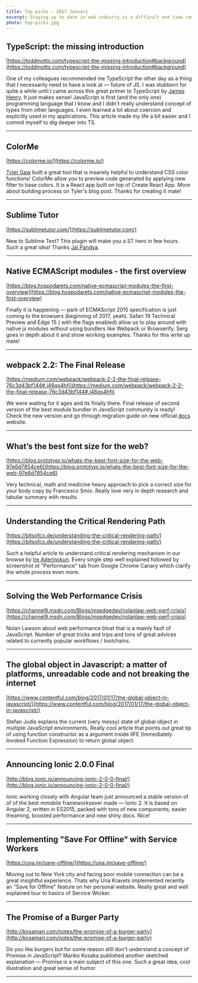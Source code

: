 ```yaml
---
title: Top picks — 2017 January
excerpt: Staying up to date in web industry is a difficult and time consuming task. I would like to share with you my top finds from the past month.
photo: top-picks.jpg
---
```


## TypeScript: the missing introduction

[https://toddmotto.com/typescript-the-missing-introduction#background](https://toddmotto.com/typescript-the-missing-introduction#background)

One of my colleagues recommended me TypeScript the other day as a thing that I necessarily need to have a look at — future of JS. I was stubborn for quite a while until I came across this great primer to TypeScript by [James Henry](https://twitter.com/MrJamesHenry). It just makes sense! JavaScript is first (and the only one) programming language that I know and I didn't really understand concept of types from other languages. I even learned a lot about coercion and explicitly used in my applications. This article made my life a bit easier and I commit myself to dig deeper into TS.

- - -

## ColorMe

[https://colorme.io/](https://colorme.io/)

[Tyler Gaw](https://twitter.com/tylergaw) built a great tool that is insanely helpful to understand CSS color functions! ColorMe allow you to preview code generated by applying new filter to base colors. It is a React app built on top of Create React App. More about building process on Tyler's blog post. Thanks for creating it mate!

- - -

## Sublime Tutor

[https://sublimetutor.com/](https://sublimetutor.com/)

New to Sublime Text? This plugin will make you a ST hero in few hours. Such a great idea! Thanks [Jai Pandya](https://twitter.com/jaipandya).

- - -

## Native ECMAScript modules - the first overview

[https://blog.hospodarets.com/native-ecmascript-modules-the-first-overview](https://blog.hospodarets.com/native-ecmascript-modules-the-first-overview)

Finally it is happening — park of ECMAScript 2015 specification is just coming to the browsers (beginning of 2017, yeah). Safari 19 Technical Preview and Edge 15 ( with the flags enabled) allow us to play around with native js modules without using bundlers like Webpack or Browserify. Serg goes in depth about it and show working examples. Thanks for this write up mate!

- - -

## webpack 2.2: The Final Release

[https://medium.com/webpack/webpack-2-2-the-final-release-76c3d43bf144#.i46qs4hfj](https://medium.com/webpack/webpack-2-2-the-final-release-76c3d43bf144#.i46qs4hfj)

We were waiting for it ages and its finally there. Final release of second version of the best module bundler in JavaScript community is ready! Check the new version and go through migration guide on new official [docs](https://webpack.js.org/) website.

- - -

## What’s the best font size for the web?

[https://blog.prototypr.io/whats-the-best-font-size-for-the-web-97e6d7854ce6](https://blog.prototypr.io/whats-the-best-font-size-for-the-web-97e6d7854ce6)

Very technical, math and medicine heavy approach to pick a correct size for your body copy by Francesco Smio. Really love very in depth research and tabular summary with results.

- - -

## Understanding the Critical Rendering Path

[https://bitsofco.de/understanding-the-critical-rendering-path/](https://bitsofco.de/understanding-the-critical-rendering-path/)

Such a helpful article to understand critical rendering mechanism in our browse by [Ire Aderinokun](https://twitter.com/ireaderinokun). Every single step well explained followed by screenshot ot "Performance" tab from Google Chrome Canary which clarify the whole process even more.

- - -

## Solving the Web Performance Crisis

[https://channel9.msdn.com/Blogs/msedgedev/nolanlaw-web-perf-crisis](https://channel9.msdn.com/Blogs/msedgedev/nolanlaw-web-perf-crisis)

Nolan Lawson about web performance bloat that is a mainly fault of JavaScript. Number of great tricks and trips and tons of great advices related to currently popular workflows / toolchains.

- - -

## The global object in Javascript: a matter of platforms, unreadable code and not breaking the internet

[https://www.contentful.com/blog/2017/01/17/the-global-object-in-javascript/](https://www.contentful.com/blog/2017/01/17/the-global-object-in-javascript/)

Stefan Judis explains the current (very messy) state of global object in multiple JavaScript environments. Really cool article that points out great tip of using function constructor as a argument inside IIFE (Immediately Invoked Function Expression) to return global object.

- - -

## Announcing Ionic 2.0.0 Final

[http://blog.ionic.io/announcing-ionic-2-0-0-final/](http://blog.ionic.io/announcing-ionic-2-0-0-final/)

Ionic working closely with Angular team just announced a stable version of of of the best mmobile frameworksever made — Ionic 2. It is based on Angular 2, written in ES2015, packed with tons of new components, easier theaming, boosted performance and new shiny docs. Nice!

- - -

## Implementing "Save For Offline" with Service Workers

[https://una.im/save-offline/](https://una.im/save-offline/)

Moving out to New York city and facing poor mobile connection can be a great insightful experience. Thats why Una Kravets implemented recently an "Save for Offline" feature on her personal website. Really great and well explained tour to basics of Service Worker.

- - -

## The Promise of a Burger Party

[http://kosamari.com/notes/the-promise-of-a-burger-party](http://kosamari.com/notes/the-promise-of-a-burger-party)

Do you like burgers but for some reason still don't understand a concept of Promise in JavaScript? Mariko Kosaka published another sketched explanation — Promise is a main subject of this one. Such a great idea, cool illustration and great sense of humor.

- - -

##
